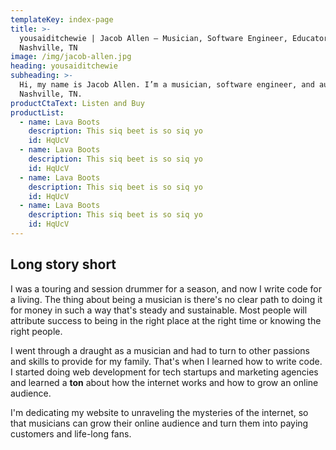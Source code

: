 ```yaml
---
templateKey: index-page
title: >-
  yousaiditchewie | Jacob Allen — Musician, Software Engineer, Educator from
  Nashville, TN
image: /img/jacob-allen.jpg
heading: yousaiditchewie
subheading: >-
  Hi, my name is Jacob Allen. I’m a musician, software engineer, and author from
  Nashville, TN.
productCtaText: Listen and Buy
productList:
  - name: Lava Boots
    description: This siq beet is so siq yo
    id: HqUcV
  - name: Lava Boots
    description: This siq beet is so siq yo
    id: HqUcV
  - name: Lava Boots
    description: This siq beet is so siq yo
    id: HqUcV
  - name: Lava Boots
    description: This siq beet is so siq yo
    id: HqUcV
---
```


## Long story short

I was a touring and session drummer for a season, and now I write code for a living. The thing about being a musician is there's no clear path to doing it for money in such a way that's steady and sustainable. Most people will attribute success to being in the right place at the right time or knowing the right people.

I went through a draught as a musician and had to turn to other passions and skills to provide for my family. That's when I learned how to write code. I started doing web development for tech startups and marketing agencies and learned a **ton** about how the internet works and how to grow an online audience.

I'm dedicating my website to unraveling the mysteries of the internet, so that musicians can grow their online audience and turn them into paying customers and life-long fans.

